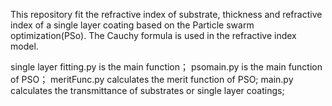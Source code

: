 This repository fit the refractive index of substrate, thickness and refractive index of a single layer coating based on the Particle swarm optimization(PSo).
The Cauchy formula is used in the refractive index model.

single layer fitting.py is the main function；
psomain.py  is the main function of PSO；
meritFunc.py calculates the merit function of PSO;
main.py calculates the transmittance of substrates or single layer coatings;
